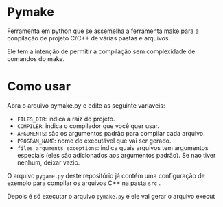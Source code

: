# Pymake

Ferramenta em python que se assemelha a ferramenta [make](https://www.gnu.org/software/make/) para a conpilação de projeto C/C++ de várias pastas e arquivos.

Ele tem a intenção de permitir a compilação sem complexidade de comandos do make.

# Como usar

Abra o arquivo pymake.py e edite as seguinte variaveis:
- ```FILES_DIR```: indica a raiz do projeto.
- ```COMPILER```: indica o compilador que você quer usar.
- ```ARGUMENTS```: são os argumentos padrão para compilar cada arquivo.
- ```PROGRAM_NAME```: nome do executável que vai ser gerado.
- ```files_arguments_exceptions```: indica quais arquivos tem argumentos especiais (eles são adicionados aos argumentos padrão). Se nao tiver nenhum, deixar vazio.

O arquivo ```pygame.py``` deste repositório já contém uma configuração de exemplo para compilar os arquivos C++ na pasta ```src``` .

Depois é só executar o arquivo ```pymake.py``` e ele vai gerar o arquivo execut
